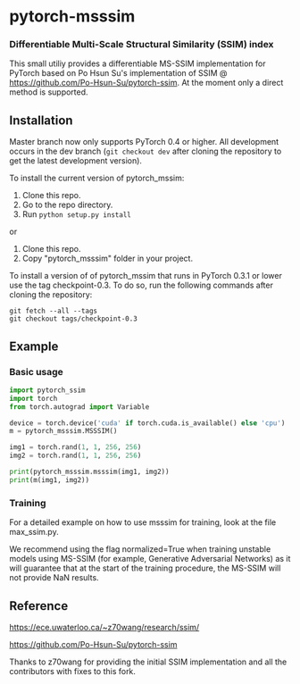 # pytorch-msssim

### Differentiable Multi-Scale Structural Similarity (SSIM) index 

This small utiliy provides a differentiable MS-SSIM implementation for PyTorch based on Po Hsun Su's implementation of SSIM @ https://github.com/Po-Hsun-Su/pytorch-ssim.
At the moment only a direct method is supported.

## Installation

Master branch now only supports PyTorch 0.4 or higher. All development occurs in the dev branch (`git checkout dev` after cloning the repository to get the latest development version).

To install the current version of pytorch_mssim:

1. Clone this repo.
2. Go to the repo directory.
3. Run `python setup.py install`

or 

1. Clone this repo.
2. Copy "pytorch_msssim" folder in your project.

To install a version of of pytorch_mssim that runs in PyTorch 0.3.1 or lower use the tag checkpoint-0.3. To do so, run the following commands after cloning the repository:

```
git fetch --all --tags
git checkout tags/checkpoint-0.3
```

## Example

### Basic usage
```python
import pytorch_ssim
import torch
from torch.autograd import Variable

device = torch.device('cuda' if torch.cuda.is_available() else 'cpu')
m = pytorch_msssim.MSSSIM()

img1 = torch.rand(1, 1, 256, 256)
img2 = torch.rand(1, 1, 256, 256)

print(pytorch_msssim.msssim(img1, img2))
print(m(img1, img2))


```

### Training

For a detailed example on how to use msssim for training, look at the file max_ssim.py.

We recommend using the flag normalized=True when training unstable models using MS-SSIM (for example, Generative Adversarial Networks) as it will guarantee that at the start of the training procedure, the MS-SSIM will not provide NaN results.

## Reference
https://ece.uwaterloo.ca/~z70wang/research/ssim/

https://github.com/Po-Hsun-Su/pytorch-ssim

Thanks to z70wang for providing the initial SSIM implementation and all the contributors with fixes to this fork.
